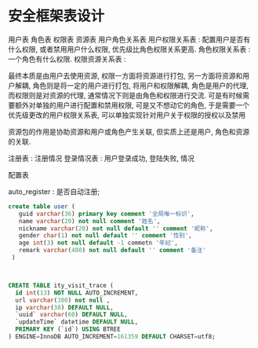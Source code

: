 # 安全框架表设计

用户表
角色表
权限表
资源表
用户角色关系表
用户权限关系表 : 配置用户是否有什么权限, 或者禁用用户什么权限, 优先级比角色权限关系更高.
角色权限关系表 : 一个角色有什么权限.
权限资源关系表 :

最终本质是由用户去使用资源, 权限一方面将资源进行打包, 另一方面将资源和用户解耦, 角色则是将一定的用户进行打包, 将用户和权限解耦, 角色是用户的代理, 而权限则是对资源的代理, 通常情况下则是由角色和权限进行交流.
可是有时候需要额外对单独的用户进行配置和禁用权限, 可是又不想动它的角色, 于是需要一个优先级更改的用户权限关系表, 可以单独实现针对用户关于权限的授权以及禁用



资源包的作用是协助资源和用户或角色产生关联, 但实质上还是用户, 角色和资源的关联.


注册表 : 注册情况
登录情况表 : 用户登录成功, 登陆失败, 情况


配置表

auto_register : 是否自动注册;


```sql
create table user (
   guid varchar(36) primary key comment '全局唯一标识',
   name varchar(20) not null comment '姓名',
   nickname varchar(20) not null default '' comment '昵称',
   gender char(1) not null default '' comment '性别',
   age int(3) not null default -1 commetn '年纪',
   remark varchar(400) not null default '' comment '备注'
 )



CREATE TABLE ity_visit_trace (
  id int(13) NOT NULL AUTO_INCREMENT,
  url varchar(300) not null ,
  ip varchar(30) DEFAULT NULL,
  `uuid` varchar(60) DEFAULT NULL,
  `updateTime` datetime DEFAULT NULL,
  PRIMARY KEY (`id`) USING BTREE
) ENGINE=InnoDB AUTO_INCREMENT=161359 DEFAULT CHARSET=utf8;



```




